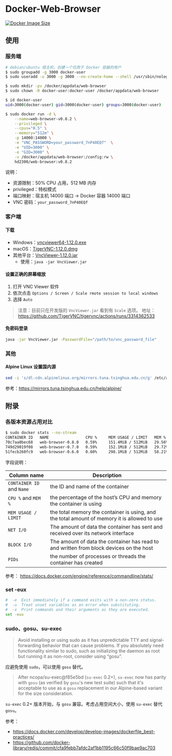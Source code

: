 # Docker-Web-Browser

[![Docker Image Size](https://img.shields.io/docker/image-size/hd2300/web-browser/latest)](https://hub.docker.com/r/hd2300/web-browser/tags)

## 使用

### 服务端

```bash
# debian/ubuntu 宿主机，创建一个仅用于 Docker 容器的用户
$ sudo groupadd -g 3000 docker-user
$ sudo useradd -u 3000 -g 3000 --no-create-home --shell /usr/sbin/nologin docker-user

$ sudo mkdir -pv /docker/appdata/web-browser
$ sudo chown -R docker-user:docker-user /docker/appdata/web-browser

$ id docker-user
uid=3000(docker-user) gid=3000(docker-user) groups=3000(docker-user) 

$ sudo docker run -d \
    --name=web-browser-v0.8.2 \
    --privileged \
    --cpus="0.5" \
    --memory="512m" \
    -p 14000:14000 \
    -e "VNC_PASSWORD=your_password_7nP40EQf"  \
    -e "UID=3000" \
    -e "GID=3000" \
    -v /docker/appdata/web-browser:/config:rw \
    hd2300/web-browser:v0.8.2
```

说明：

* 资源限制：50% CPU 占用，512 MB 内存
* privileged：特权模式
* 端口映射：宿主机 14000 端口 -> Docker 容器 14000 端口
* VNC 密码：`your_password_7nP40EQf`

### 客户端

#### 下载

* Windows：[vncviewer64-1.12.0.exe](https://shorturl.at/fpqDZ)
* macOS：[TigerVNC-1.12.0.dmg](https://shorturl.at/acyKR)
* 其他平台：[VncViewer-1.12.0.jar](https://shorturl.at/swLW9)
    * 使用：`java -jar VncViewer.jar`

#### 设置正确的屏幕缩放

1. 打开 VNC Viewer 软件
2. 依次点击 `Options / Screen / Scale rmote session to local windows`
3. 选择 `Auto`

> 注意：目前只在开发版的 `VncViewer.jar` 看到有 `Scale` 选项。
> 地址：https://github.com/TigerVNC/tigervnc/actions/runs/3314362533

#### 免密码登录

```bash
java -jar VncViewer.jar -PasswordFile="/path/to/vnc_password_file" 
```

### 其他

#### Alpine Linux 设置国内源

```bash
sed -i 's/dl-cdn.alpinelinux.org/mirrors.tuna.tsinghua.edu.cn/g' /etc/apk/repositories
```

参考：https://mirrors.tuna.tsinghua.edu.cn/help/alpine/

## 附录

### 各版本资源占用对比

```bash
$ sudo docker stats --no-stream
CONTAINER ID   NAME                CPU %     MEM USAGE / LIMIT   MEM %     NET I/O           BLOCK I/O         PIDS
70c7aa0bec68   web-browser-0.8.0   0.59%     151.4MiB / 512MiB   29.56%    16.6MB / 2.11MB   13.4MB / 1.86MB   71
749d29019f08   web-browser-0.7.0   0.59%     152.1MiB / 512MiB   29.72%    19.8MB / 3.84MB   13.2MB / 2.14MB   72
51fecb260fc9   web-browser-0.6.0   0.60%     298.1MiB / 512MiB   58.21%    19.8MB / 3.76MB   306MB / 2.18MB    73    
```

字段说明：

| Column name | Description |
| --- | --- |
| `CONTAINER ID` and `Name` | the ID and name of the container |
| `CPU %` and `MEM %` | the percentage of the host’s CPU and memory the container is using |
| `MEM USAGE / LIMIT` | the total memory the container is using, and the total amount of memory it is allowed to use |
| `NET I/O` | The amount of data the container has sent and received over its network interface |
| `BLOCK I/O` | The amount of data the container has read to and written from block devices on the host |
| `PIDs` | the number of processes or threads the container has created |

参考：
https://docs.docker.com/engine/reference/commandline/stats/

### set -eux

```bash
#  -e  Exit immediately if a command exits with a non-zero status.
#  -u  Treat unset variables as an error when substituting.
#  -x  Print commands and their arguments as they are executed.
set -eux
```

### sudo、gosu、su-exec

> Avoid installing or using sudo as it has unpredictable TTY and signal-forwarding behavior that can cause problems.
> If you absolutely need functionality similar to sudo, such as initializing the daemon as root but running it as
> non-root, consider using “gosu”.

应避免使用 `sudo`，可以使用 `gosu` 替代。

> After ncopa/su-exec@f85e5bd (`su-exec` 0.2+), `su-exec` now has parity with `gosu` (as verified by `gosu`'s new test
> suite) such that it's acceptable to use as a `gosu` replacement in our Alpine-based variant for the size
> consideration.

`su-exec` 0.2+ 版本开始，与 `gosu` 兼容。考虑占用空间大小，使用 `su-exec` 替代 `gosu`。

参考：

* https://docs.docker.com/develop/develop-images/dockerfile_best-practices/
* https://github.com/docker-library/redis/commit/cfa9febb7afdc2af1bb1195c66c50f9bae9ac703
